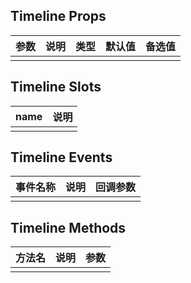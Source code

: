 ## Timeline Props

| 参数         |   说明         | 类型     | 默认值      | 备选值            |
| ----------- | ------------- | -------- | --------- | ---------------- |
|             |               |           |          |                  |

## Timeline Slots

|   name  |      说明       |
|  ------  |    ---------   |
|          |                |

## Timeline Events

|   事件名称   |    说明   |  回调参数  |
| -------    | --------- |  --------- |
|            |           |            |

## Timeline Methods

|  方法名  |   说明   |   参数   |
| ------- | ------  |  ------  |
|         |         |          |

